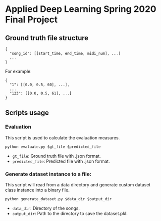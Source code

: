 # **Applied Deep Learning Spring 2020 Final Project**

## **Ground truth file structure**
```
{
  "song_id": [[start_time, end_time, midi_num], ...]
  ...
}
```
For example:  
```
{
  "1": [[0.0, 0.5, 60], ...],
  ...
  "123": [[0.0, 0.5, 61], ...]
}
```

## **Scripts usage**

### **Evaluation**
This script is used to calculate the evaluation measures.  

`python evaluate.py $gt_file $predicted_file`
- `gt_file`: Ground truth file with .json format.
- `predicted_file`: Predicted file with .json format.

### **Generate dataset instance to a file:**
This script will read from a data directory and generate custom dataset class instance into a binary file.  

`python generate_dataset.py $data_dir $output_dir`  
- `data_dir`: Directory of the songs.
- `output_dir`: Path to the directory to save the dataset.pkl.